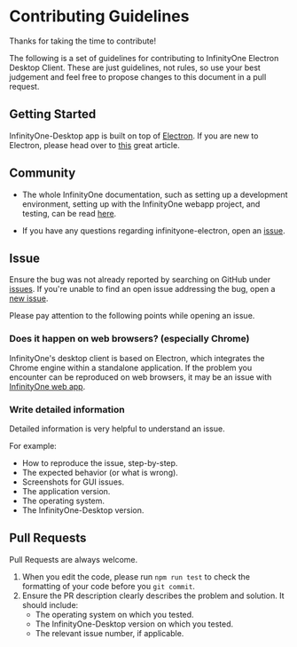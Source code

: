 # Contributing Guidelines

Thanks for taking the time to contribute!

The following is a set of guidelines for contributing to InfinityOne Electron Desktop Client. These are just guidelines, not rules, so use your best judgement and feel free to propose changes to this document in a pull request.

## Getting Started

InfinityOne-Desktop app is built on top of [Electron](http://electron.atom.io/). If you are new to Electron, please head over to [this](http://jlord.us/essential-electron/) great article.

## Community

* The whole InfinityOne documentation, such as setting up a development environment, setting up with the InfinityOne webapp project, and testing, can be read [here](https://github.com/infinityoneframework/infinity_one).

* If you have any questions regarding infinityone-electron, open an [issue](https://github.com/infinityoneframework/infinityone-electron/issues/new/).

## Issue
Ensure the bug was not already reported by searching on GitHub under [issues](https://github.com/infinityoneframework/infinityone-electron/issues). If you're unable to find an open issue addressing the bug, open a [new issue](https://github.com/infinityoneframework/infinityone-electron/issues/new).

Please pay attention to the following points while opening an issue.

### Does it happen on web browsers? (especially Chrome)
InfinityOne's desktop client is based on Electron, which integrates the Chrome engine within a standalone application.
If the problem you encounter can be reproduced on web browsers, it may be an issue with [InfinityOne web app](https://github.com/infinityoneframework/infinityone).

### Write detailed information
Detailed information is very helpful to understand an issue.

For example:
* How to reproduce the issue, step-by-step.
* The expected behavior (or what is wrong).
* Screenshots for GUI issues.
* The application version.
* The operating system.
* The InfinityOne-Desktop version.


## Pull Requests
Pull Requests are always welcome.

1. When you edit the code, please run `npm run test` to check the formatting of your code before you `git commit`.
2. Ensure the PR description clearly describes the problem and solution. It should include:
   * The operating system on which you tested.
   * The InfinityOne-Desktop version on which you tested.
   * The relevant issue number, if applicable.
